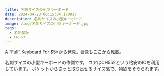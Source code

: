 ```yaml
---
title: 名刺サイズの小型キーボード
date: 2024-04-23T00:15:04.170017
description: 名刺サイズの小型キーボード
image: /img/名刺サイズの小型キーボード.jpg
tags:
  - 名刺基板
  - CH552
---
```

[A “Full” Keyboard For $5*](https://hackaday.com/2024/02/29/a-full-keyboard-for-5/)から発見。画像もここから転載。

名刺サイズの小型キーボードの作例です。
コアはCH552という格安のICを利用しています。
ポケットからさっと取り出せるサイズ感で、物欲をそそられます。


